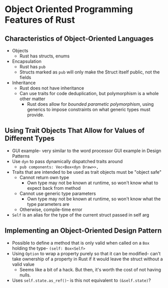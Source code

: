 # Object Oriented Programming Features of Rust

## Characteristics of Object-Oriented Languages

* Objects
  * Rust has structs, enums
* Encapsulation
  * Rust has `pub`
  * Structs marked as `pub` will only make the Struct itself public, not the fields
* Inheritance
  * Rust does not have inheritance
  * Can use traits for code deduplication, but polymorphism is a whole other matter
    * Rust does allow for _bounded parametic polymorphism_, using generics to impose constraints on what generic types must provide.

## Using Trait Objects That Allow for Values of Different Types

* GUI example- very similar to the word processor GUI example in Design Patterns
* Use `dyn` to pass dynamically dispatched traits around
  * `pub components: Vec<Box<dyn Draw>>,`
* Traits that are intended to be used as trait objects must be "object safe"
  * Cannot return own type
    * Own type may not be known at runtime, so won't know what to expect back from method
  * Cannot use generic type parameters
    * Own type may not be known at runtime, so won't know what the type parameters are
  * Otherwise, compile-time error
* `Self` is an alias for the type of the current struct passed in self arg

## Implementing an Object-Oriented Design Pattern

* Possible to define a method that is only valid when called on a `Box` holding the type- `(self: Box<Self>` 
* Using `Option` to wrap a property purely so that it can be modified- can't take ownership of a property in Rust if it would leave the struct without a valid value
  * Seems like a bit of a hack. But then, it's worth the cost of not having nulls.
* Uses `self.state.as_ref()`- is this not equivalent to `(&self.state)`?

